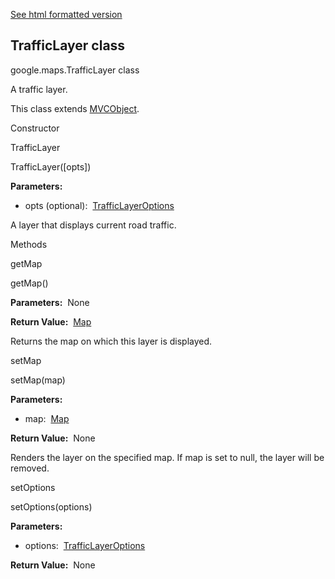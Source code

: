 [See html formatted version](https://huasofoundries.github.io/google-maps-documentation/TrafficLayer.html)


TrafficLayer class
------------------

google.maps.TrafficLayer class

A traffic layer.

This class extends [MVCObject](https://github.com/amenadiel/google-maps-documentation/blob/master/docs/MVCObject.md).

Constructor

TrafficLayer

TrafficLayer(\[opts\])

**Parameters:** 

*   opts (optional):  [TrafficLayerOptions](https://github.com/amenadiel/google-maps-documentation/blob/master/docs/TrafficLayerOptions.md)

A layer that displays current road traffic.

Methods

getMap

getMap()

**Parameters:**  None

**Return Value:**  [Map](https://github.com/amenadiel/google-maps-documentation/blob/master/docs/Map.md)

Returns the map on which this layer is displayed.

setMap

setMap(map)

**Parameters:** 

*   map:  [Map](https://github.com/amenadiel/google-maps-documentation/blob/master/docs/Map.md)

**Return Value:**  None

Renders the layer on the specified map. If map is set to null, the layer will be removed.

setOptions

setOptions(options)

**Parameters:** 

*   options:  [TrafficLayerOptions](https://github.com/amenadiel/google-maps-documentation/blob/master/docs/TrafficLayerOptions.md)

**Return Value:**  None